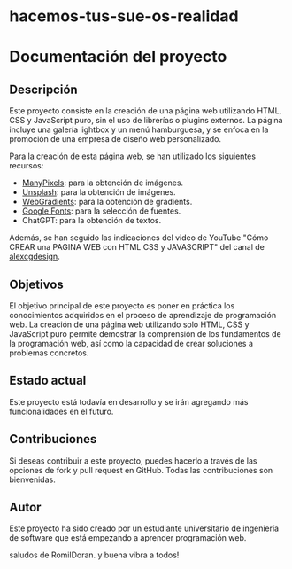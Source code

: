 # hacemos-tus-sue-os-realidad

# Documentación del proyecto

## Descripción

Este proyecto consiste en la creación de una página web utilizando HTML, CSS y JavaScript puro, sin el uso de librerías o plugins externos. La página incluye una galería lightbox y un menú hamburguesa, y se enfoca en la promoción de una empresa de diseño web personalizado.

Para la creación de esta página web, se han utilizado los siguientes recursos:

- [ManyPixels](https://www.manypixels.co/gallery): para la obtención de imágenes.
- [Unsplash](https://unsplash.com/): para la obtención de imágenes.
- [WebGradients](https://webgradients.com/): para la obtención de gradients.
- [Google Fonts](https://fonts.google.com/): para la selección de fuentes.
- ChatGPT: para la obtención de textos.

Además, se han seguido las indicaciones del video de YouTube "Cómo CREAR una PAGINA WEB con HTML CSS y JAVASCRIPT" del canal de [alexcgdesign](https://www.youtube.com/watch?v=ivyIqmczxHU).

## Objetivos

El objetivo principal de este proyecto es poner en práctica los conocimientos adquiridos en el proceso de aprendizaje de programación web. La creación de una página web utilizando solo HTML, CSS y JavaScript puro permite demostrar la comprensión de los fundamentos de la programación web, así como la capacidad de crear soluciones a problemas concretos.

## Estado actual

Este proyecto está todavía en desarrollo y se irán agregando más funcionalidades en el futuro.

## Contribuciones

Si deseas contribuir a este proyecto, puedes hacerlo a través de las opciones de fork y pull request en GitHub. Todas las contribuciones son bienvenidas.

## Autor

Este proyecto ha sido creado por un estudiante universitario de ingeniería de software que está empezando a aprender programación web.

saludos de RomilDoran. y buena vibra a todos! 
